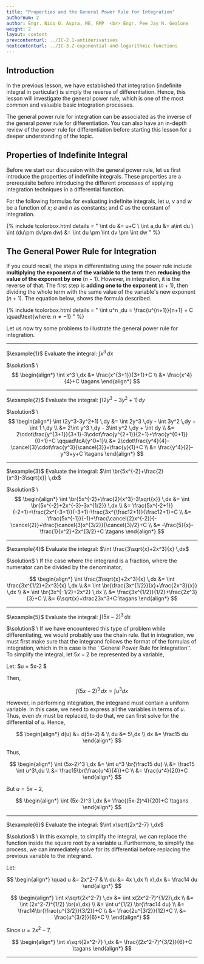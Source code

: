 ```yaml
---
title: "Properties and the General Power Rule for Integration"
authornum: 2
author: Engr. Nico O. Aspra, ME, RMP  <br> Engr. Pee Jay N. Gealone
weight: 2
layout: content
prevcontenturl: ../IC-2.1-antiderivatives
nextcontenturl: ../IC-3.2-exponential-and-logarithmic-functions
---
```



## Introduction
In the previous lesson, we have established that integration (indefinite integral in particular) is simply the reverse of differentiation. Hence, this lesson will investigate the general power rule, which is one of the most common and valuable basic integration processes. 

The general power rule for integration can be associated as the inverse of the general power rule for differentiation.
You can also have an in-depth review of the power rule for differentiation before starting this lesson for a deeper understanding of the topic.

## Properties of Indefinite Integral
Before we start our discussion with the general power rule, let us first introduce the properties of indefinite integrals. These properties are a prerequisite before introducing the different processes of applying integration techniques in a differential function. 

For the following formulas for evaluating indefinite integrals, let $u$, $v$ and $w$ be a function of $x$; $a$ and $n$ as constants; and $C$ as the constant of integration.

{% include tcolorbox.html
    details = "
        \int du &= u+C \\
        \int a\,du &= a\int du \\
        \int (du\pm dv\pm dw) &= \int du \pm \int dv \pm \int dw
    "
%}



## The General Power Rule for Integration
If you could recall, the steps in differentiating using the power rule include **multiplying the exponent $n$ of the variable to the term** then **reducing the value of the exponent by one** ($n-1$). However, in integration, it is the reverse of that. The first step is **adding one to the exponent** ($n+1$), then dividing the whole term with the same value of the variable's new exponent ($n+1$). The equation below, shows the formula described.

{% include tcolorbox.html
    details = "
        \int u^n \,du = \frac{u^{n+1}}{n+1} + C \quad\text{where: $n\neq -1$}
    "
%}



<!-- - Assuming that you have already reviewed the concepts of differentials, we can observe that the general power formula for differentials follows two basic steps: (1) multiplying the function with the original exponent $n$, and (2) subtracting one from the original exponent $n$. Interestingly, it can be observed that we can apply anti-differentiation (integration) through \textit{reversing the steps} mentioned. Thus, for the general power rule for integration, we add one from the exponent $n$ then divide the function with the new exponent $n+1$. Equation \ref{eq:integration - general power rule} shows the formula described. -->







Let us now try some problems to illustrate the general power rule for integration.

---
$\example{1}$
Evaluate the integral: $\int x^3 \,dx$

$\solution$ \\
$$
\begin{align*}
	\int x^3 \,dx &= \frac{x^{3+1}}{3+1}+C \\
	&= \frac{x^4}{4}+C	\tagans
\end{align*}
$$




---
$\example{2}$
Evaluate the integral: $\int (2y^3-3y^2+1) \,dy$

$\solution$ \\
$$
\begin{align*}
	\int (2y^3-3y^2+1) \,dy &= \int 2y^3 \,dy - \int 3y^2 \,dy + \int 1 \,dy \\
	&= 2\int y^3 \,dy - 3\int y^2 \,dy + \int dy \\
	&= 2\cdot\frac{y^{3+1}}{3+1}-3\cdot\frac{y^{2+1}}{2+1}+\frac{y^{0+1}}{0+1}+C  \qquad\tcA{y^0=1}\\
	&= 2\cdot\frac{y^4}{4}-\cancel{3}\cdot\frac{y^3}{\cancel{3}}+\frac{y}{1}+C \\
	&= \frac{y^4}{2}-y^3+y+C	\tagans
\end{align*}
$$




---
$\example{3}$
Evaluate the integral: $\int \br{5x^{-2}+\frac{2}{x^3}-3\sqrt{x}} \,dx$

$\solution$ \\
$$
\begin{align*}
	\int \br{5x^{-2}+\frac{2}{x^3}-3\sqrt{x}} \,dx &= \int \br{5x^{-2}+2x^{-3}-3x^{1/2}} \,dx \\
	&= \frac{5x^{-2+1}}{-2+1}+\frac{2x^{-3+1}}{-3+1}-\frac{3x^{\frac12+1}}{\frac12+1}+C \\
	&= \frac{5x^{-1}}{-1}+\frac{\cancel{2}x^{-2}}{-\cancel{2}}+\frac{\cancel{3}x^{3/2}}{\cancel{3}/2}+C \\
	&= -\frac{5}{x}-\frac{1}{x^2}+2x^{3/2}+C 		\tagans
\end{align*}
$$



---
$\example{4}$
Evaluate the integral: $\int \frac{3\sqrt{x}+2x^3}{x} \,dx$

$\solution$ \\
If the case where the integrand is a fraction, where the numerator can be divided by the denominator,

$$
\begin{align*}
	\int \frac{3\sqrt{x}+2x^3}{x} \,dx &= \int \frac{3x^{1/2}+2x^3}{x} \,dx \\
	&= \int \br{\frac{3x^{1/2}}{x}+\frac{2x^3}{x}} \,dx \\
	&= \int \br{3x^{-1/2}+2x^2} \,dx \\
	&= \frac{3x^{1/2}}{1/2}+\frac{2x^3}{3}+C \\
	&= 6\sqrt{x}+\frac23x^3+C 		\tagans
\end{align*}
$$



---
$\example{5}$
Evaluate the integral: $\int (5x-2)^3 \,dx$

$\solution$ \\
If we have encountered this type of problem while differentiating, we would probably use the chain rule. But in integration, we must first make sure that the integrand follows the format of the formulas of integration, which in this case is the ``General Power Rule for Integration''. To simplify the integral, let $5x-2$ be represented by a variable,

Let: $u = 5x-2 $

Then,

$$\int (5x-2)^3 \,dx = \int u^3 dx$$

However, in performing integration, the integrand must contain a uniform variable. In this case, we need to express all the variables in terms of $u$. Thus, even $dx$ must be replaced, to do that, we can first solve for the differential of $u$. Hence,

$$
\begin{align*}
    d(u) &= d(5x-2) & \\
	du &= 5\,dx \\
	dx &= \frac15 du
\end{align*} 
$$

Thus,

$$
\begin{align*}  
    \int (5x-2)^3 \,dx &= \int u^3 \br{\frac15 du} \\
	&= \frac15 \int u^3\,du \\
	&= \frac15\br{\frac{u^4}{4}}+C \\
	&= \frac{u^4}{20}+C
\end{align*}
$$

But $u=5x-2$,

$$
\begin{align*} 
	\int (5x-2)^3 \,dx &= \frac{(5x-2)^4}{20}+C	\tagans
\end{align*}
$$



---
$\example{6}$
Evaluate the integral: $\int x\sqrt{2x^2-7} \,dx$

$\solution$ \\
In this example, to simplify the integral, we can replace the function inside the square root by a variable $u$. Furthermore, to simplify the process, we can immediately solve for its differential before replacing the previous variable to the integrand.

Let:

$$
\begin{align*}
	\quad u &= 2x^2-7 & \\
	du &= 4x \,dx  \\
	x\,dx &= \frac14 du
\end{align*}
$$

$$
\begin{align*}
	\int x\sqrt{2x^2-7} \,dx &= \int x(2x^2-7)^{1/2}\,dx \\
	&= \int (2x^2-7)^{1/2} \br{x\,dx} \\
	&= \int u^{1/2} \br{\frac14 du} \\
	&= \frac14\br{\frac{u^{3/2}}{3/2}}+C \\
	&= \frac{2u^{3/2}}{12}+C \\
	&= \frac{u^{3/2}}{6}+C \\
\end{align*}
$$

Since $u=2x^2-7$,

$$
\begin{align*}
	\int x\sqrt{2x^2-7} \,dx &= \frac{(2x^2-7)^{3/2}}{6}+C	\tagans
\end{align*}
$$





---